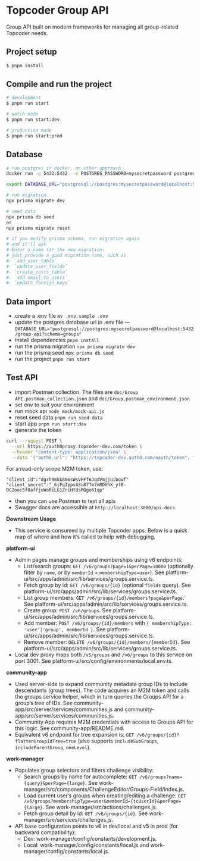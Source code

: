 # Topcoder Group API

Group API built on modern frameworks for managing all group-related Topcoder needs.

## Project setup

```bash
$ pnpm install
```

## Compile and run the project

```bash
# development
$ pnpm run start

# watch mode
$ pnpm run start:dev

# production mode
$ pnpm run start:prod
```

## Database

```bash
# run postgres in docker, or other approach
docker run -p 5432:5432  -e POSTGRES_PASSWORD=mysecretpassword postgres:14

export DATABASE_URL="postgresql://postgres:mysecretpassword@localhost:5432/group-api?schema=groups"

# run migration
npx prisma migrate dev

# seed data
npx prisma db seed
or
npx prisma migrate reset

# if you modify prisma schema, run migration again
# and it'll ask
# Enter a name for the new migration:
# just provide a good migration name, such as
#- `add_user_table`
#- `update_user_fields`
#- `create_posts_table`
#- `add_email_to_users`
#- `update_foreign_keys`
```

## Data import

- create a .env file `mv .env.sample .env`
- update the postgres database url in .env file —
  `DATABASE_URL="postgresql://postgres:mysecretpassword@localhost:5432/group-api?schema=groups"`
- install dependencies `pnpm install`
- run the prisma migration `npx prisma migrate dev`
- run the prisma seed `npx prisma db seed`
- run the project `pnpm run start`


## Test API
- import Postman collection. The files are `doc/Group API.postman_collection.json` and `doc/Group.postman_environment.json`
- set env to suit your environment
- run mock api `node mock/mock-api.js`
- reset seed data `pnpm run seed-data`
- start app `pnpm run start:dev`
- generate the token

```bash
curl --request POST \
  --url https://auth0proxy.topcoder-dev.com/token \
  --header 'content-type: application/json' \
  --data '{"auth0_url": "https://topcoder-dev.auth0.com/oauth/token", "client_id":"8uHVTW2WHp8BbBPX7J0YTAwgYbYTfjsM","client_secret":"hQXGeKO-cSZ15CLBNRDGZAGRcHWay6PAR_zTQQz4YjdX7QNU7NwGoaa3YuuUYvUv","audience":"https://m2m.topcoder-dev.com/","grant_type":"client_credentials"}'
```

For a read-only scope M2M token, use:

```
"client_id":"dgrh9mkk8N6sWsVPFf6JqdVmjjuibowf"
"client_secret":"_6jFqIppsA3u87Tm7mRDXhX_yf8-DC2ooc5f0affjuWoRiLG1ZriHtUsMQgo61qp"
```

- then you can use Postman to test all apis
- Swagger docs are accessible at `http://localhost:3000/api-docs`

**Downstream Usage**

- This service is consumed by multiple Topcoder apps. Below is a quick map of where and how it’s called to help with debugging.

**platform-ui**

- Admin pages manage groups and memberships using v6 endpoints:
  - List/search groups: `GET /v6/groups?page=1&perPage=10000` (optionally filter by `name`, or by `memberId` + `membershipType=user`). See platform-ui/src/apps/admin/src/lib/services/groups.service.ts.
  - Fetch group by id: `GET /v6/groups/{id}` (optional `fields` query). See platform-ui/src/apps/admin/src/lib/services/groups.service.ts.
  - List group members: `GET /v6/groups/{id}/members?page&perPage`. See platform-ui/src/apps/admin/src/lib/services/groups.service.ts.
  - Create group: `POST /v6/groups`. See platform-ui/src/apps/admin/src/lib/services/groups.service.ts.
  - Add member: `POST /v6/groups/{id}/members` with `{ membershipType: 'user'|'group', memberId }`. See platform-ui/src/apps/admin/src/lib/services/groups.service.ts.
  - Remove member: `DELETE /v6/groups/{id}/members/{memberId}`. See platform-ui/src/apps/admin/src/lib/services/groups.service.ts.
- Local dev proxy maps both `/v5/groups` and `/v6/groups` to this service on port 3001. See platform-ui/src/config/environments/local.env.ts.

**community-app**

- Used server-side to expand community metadata group IDs to include descendants (group trees). The code acquires an M2M token and calls the groups service helper, which in turn queries the Groups API for a group’s tree of IDs. See community-app/src/server/services/communities.js and community-app/src/server/services/communities.js.
- Community App requires M2M credentials with access to Groups API for this logic. See community-app/README.md.
- Equivalent v6 endpoint for tree expansion is: `GET /v6/groups/{id}?flattenGroupIdTree=true` (also supports `includeSubGroups`, `includeParentGroup`, `oneLevel`).

**work-manager**

- Populates group selectors and filters challenge visibility:
  - Search groups by name for autocomplete: `GET /v6/groups?name={query}&perPage={large}`. See work-manager/src/components/ChallengeEditor/Groups-Field/index.js.
  - Load current user’s groups when creating/editing a challenge: `GET /v6/groups?membershipType=user&memberId={tcUserId}&perPage={large}`. See work-manager/src/actions/challenges.js.
  - Fetch group detail by id: `GET /v6/groups/{id}`. See work-manager/src/services/challenges.js.
- API base configuration points to v6 in dev/local and v5 in prod (for backward compatibility):
  - Dev: work-manager/config/constants/development.js.
  - Local: work-manager/config/constants/local.js and work-manager/config/constants/local.js.

